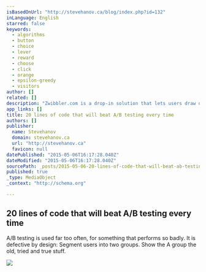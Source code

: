 ```yaml
---
isBasedOnUrl: "http://stevehanov.ca/blog/index.php?id=132"
inLanguage: English
starred: false
keywords:
  - algorithms
  - button
  - choice
  - lever
  - reward
  - choose
  - click
  - orange
  - epsilon-greedy
  - visitors
author: []
related: []
description: "Zwibbler.com is a drop-in solution that lets users draw on your web site. A/B testing is used far too often, for something that performs so badly. It is defective by design: Segment users into two groups. Show the A group the old, tried and true stuff."
app_links: []
title: 20 lines of code that will beat A/B testing every time
authors: []
publisher:
  name: Stevehanov
  domain: stevehanov.ca
  url: "http://stevehanov.ca"
  favicon: null
datePublished: "2015-05-06T16:17:28.040Z"
dateModified: "2015-05-06T16:17:28.040Z"
sourcePath: _posts/2015-05-06-20-lines-of-code-that-will-beat-ab-testing-every-time.md
published: true
_type: MediaObject
_context: "http://schema.org"

---
```

<article style=""><h1>20 lines of code that will beat A/B testing every time</h1><p>A/B testing is used far too often, for something that performs so badly. It is defective by design: Segment users into two groups. Show the A group the old, tried and true stuff.</p><img src="http://research.microsoft.com/en-us/projects/bandits/MAB-2.jpg" /></article>